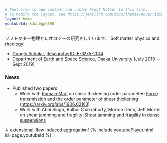 ```yaml
---
# Feel free to add content and custom Front Matter to this file.
# To modify the layout, see https://jekyllrb.com/docs/themes/#overriding-theme-defaults
layout: home
youtubeId: kJwL0gp6S98
---
```

ソフトマター物理とレオロジーの研究をしています．
Soft matter physics and rheology!

- [Google Scholar](https://scholar.google.co.jp/citations?hl=ja&user=0V-BankAAAAJ), [ResearcherID: E-3275-2014](https://publons.com/researcher/2541240/ryohei-seto/)
- [Department of Earth and Space Science, Osaka University](http://thmat8.ess.sci.osaka-u.ac.jp) (July 2019 -- Sept 2019)

### **News**

- Published two papers
  - Work with [Romain Mari](https://rmari.github.io) on shear thickening order parameter: [Force transmission and the order parameter of shear thickening](http://dx.doi.org/10.1039/C9SM01223K) (https://arxiv.org/abs/1906.02103)
  - Work with Abhi Singh, Bulbul Chakraborty, Morton Denn, Jeff Morris on shear jamming and fragility: [Shear jamming and fragility in dense suspensions](https://doi.org/10.1007/s10035-019-0931-5)

↓ extensional-flow induced aggregation!
{% include youtubePlayer.html id=page.youtubeId %}

